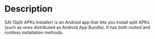 # Description
SAI (Split APKs Installer) is an Android app that lets you install split APKs (such as ones distributed as Android App Bundle). It has both rooted and rootless installation methods.
